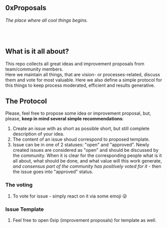 <br/>
<br/>

## 0xProposals 

_The place where all cool things begins._

<br/>
<br/>

## What is it all about?
This repo collects all great ideas and improvement proposals from team/community members. <br/>
Here we maintain all things, that are vision- or processes-related, discuss them and vote for most valuable.
Here we also define a simple protocol for this things to keep process moderated, efficient and results generative.

## The Protocol
Please, feel free to propose some idea or improvement proposal, but, please, **keep in mind several simple recommendations**:

1. Create an issue with as short as possible short, but still complete description of your idea.
1. The content of an issue shoud correspond to proposed template.
1. Issue can be in one of 2 statuses: "open" and "approved". Newly created issues are considered as "open" and should be discussed by the community. When it is clear for the corresponding people what is it all about, what should be done, and what value will this work generate, _and consensus part of the community has positively voted for it_ - then the issue goes into "approved" status.

### The voting
1. To vote for issue - simply react on it via some emoji :stuck_out_tongue_winking_eye:

### Issue Template
1. Feel free to open 0xip (improvement proposals) for template as well. 
